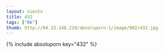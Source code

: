 ```yaml
--- 
layout: sieutv
title: 432
tags: ["0k"]
thumb: http://94.23.248.219/absoluporn-1/image/002/432.jpg
---
```

{% include absoluporn key="432" %} 
